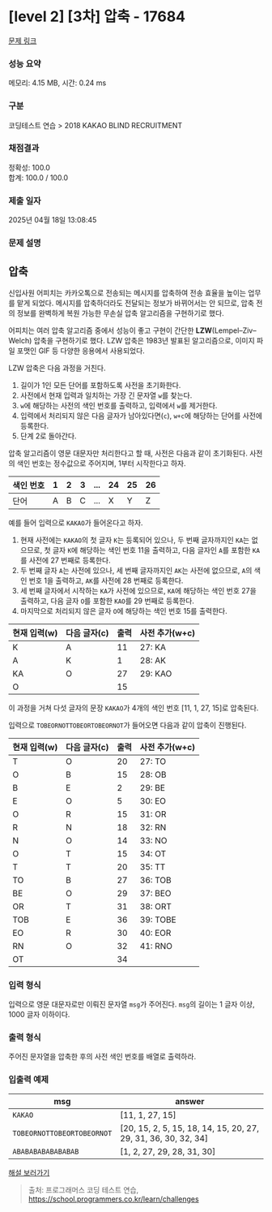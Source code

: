 # [level 2] [3차] 압축 - 17684 

[문제 링크](https://school.programmers.co.kr/learn/courses/30/lessons/17684) 

### 성능 요약

메모리: 4.15 MB, 시간: 0.24 ms

### 구분

코딩테스트 연습 > 2018 KAKAO BLIND RECRUITMENT

### 채점결과

정확성: 100.0<br/>합계: 100.0 / 100.0

### 제출 일자

2025년 04월 18일 13:08:45

### 문제 설명

<h2>압축</h2>

<p>신입사원 어피치는 카카오톡으로 전송되는 메시지를 압축하여 전송 효율을 높이는 업무를 맡게 되었다. 메시지를 압축하더라도 전달되는 정보가 바뀌어서는 안 되므로, 압축 전의 정보를 완벽하게 복원 가능한 무손실 압축 알고리즘을 구현하기로 했다.</p>

<p>어피치는 여러 압축 알고리즘 중에서 성능이 좋고 구현이 간단한 <strong>LZW</strong>(Lempel–Ziv–Welch) 압축을 구현하기로 했다. LZW 압축은 1983년 발표된 알고리즘으로, 이미지 파일 포맷인 GIF 등 다양한 응용에서 사용되었다.</p>

<p>LZW&nbsp;압축은 다음 과정을 거친다.</p>

<ol>
<li>길이가 1인 모든 단어를 포함하도록 사전을 초기화한다.</li>
<li>사전에서 현재 입력과 일치하는 가장 긴 문자열 <code>w</code>를 찾는다.</li>
<li><code>w</code>에 해당하는 사전의 색인 번호를 출력하고, 입력에서 <code>w</code>를 제거한다.</li>
<li>입력에서 처리되지 않은 다음 글자가 남아있다면(<code>c</code>), <code>w+c</code>에 해당하는 단어를 사전에 등록한다.</li>
<li>단계 2로 돌아간다.</li>
</ol>

<p>압축 알고리즘이 영문 대문자만 처리한다고 할 때, 사전은 다음과 같이 초기화된다. 사전의 색인 번호는 정수값으로 주어지며, 1부터 시작한다고 하자.</p>
<table class="table">
        <thead><tr>
<th>색인 번호</th>
<th>1</th>
<th>2</th>
<th>3</th>
<th>...</th>
<th>24</th>
<th>25</th>
<th>26</th>
</tr>
</thead>
        <tbody><tr>
<td>단어</td>
<td>A</td>
<td>B</td>
<td>C</td>
<td>...</td>
<td>X</td>
<td>Y</td>
<td>Z</td>
</tr>
</tbody>
      </table>
<p>예를 들어 입력으로 <code>KAKAO</code>가 들어온다고 하자.</p>

<ol>
<li>현재 사전에는 <code>KAKAO</code>의 첫 글자 <code>K</code>는 등록되어 있으나, 두 번째 글자까지인 <code>KA</code>는 없으므로, 첫 글자 <code>K</code>에 해당하는 색인 번호 11을 출력하고, 다음 글자인 <code>A</code>를 포함한 <code>KA</code>를 사전에 27 번째로 등록한다.</li>
<li>두 번째 글자 <code>A</code>는 사전에 있으나, 세 번째 글자까지인 <code>AK</code>는 사전에 없으므로, <code>A</code>의  색인 번호 1을 출력하고, <code>AK</code>를 사전에 28 번째로 등록한다.</li>
<li>세 번째 글자에서 시작하는 <code>KA</code>가 사전에 있으므로, <code>KA</code>에 해당하는 색인 번호 27을 출력하고, 다음 글자 <code>O</code>를 포함한 <code>KAO</code>를 29 번째로 등록한다.</li>
<li>마지막으로 처리되지 않은 글자 <code>O</code>에 해당하는 색인 번호 15를 출력한다.</li>
</ol>
<table class="table">
        <thead><tr>
<th>현재 입력(w)</th>
<th>다음 글자(c)</th>
<th>출력</th>
<th>사전 추가(w+c)</th>
</tr>
</thead>
        <tbody><tr>
<td>K</td>
<td>A</td>
<td>11</td>
<td>27: KA</td>
</tr>
<tr>
<td>A</td>
<td>K</td>
<td>1</td>
<td>28: AK</td>
</tr>
<tr>
<td>KA</td>
<td>O</td>
<td>27</td>
<td>29: KAO</td>
</tr>
<tr>
<td>O</td>
<td></td>
<td>15</td>
<td></td>
</tr>
</tbody>
      </table>
<p>이 과정을 거쳐 다섯 글자의 문장 <code>KAKAO</code>가 4개의 색인 번호 [11, 1, 27, 15]로 압축된다.</p>

<p>입력으로 <code>TOBEORNOTTOBEORTOBEORNOT</code>가 들어오면 다음과 같이 압축이 진행된다.</p>
<table class="table">
        <thead><tr>
<th>현재 입력(w)</th>
<th>다음 글자(c)</th>
<th>출력</th>
<th>사전 추가(w+c)</th>
</tr>
</thead>
        <tbody><tr>
<td>T</td>
<td>O</td>
<td>20</td>
<td>27: TO</td>
</tr>
<tr>
<td>O</td>
<td>B</td>
<td>15</td>
<td>28: OB</td>
</tr>
<tr>
<td>B</td>
<td>E</td>
<td>2</td>
<td>29: BE</td>
</tr>
<tr>
<td>E</td>
<td>O</td>
<td>5</td>
<td>30: EO</td>
</tr>
<tr>
<td>O</td>
<td>R</td>
<td>15</td>
<td>31: OR</td>
</tr>
<tr>
<td>R</td>
<td>N</td>
<td>18</td>
<td>32: RN</td>
</tr>
<tr>
<td>N</td>
<td>O</td>
<td>14</td>
<td>33: NO</td>
</tr>
<tr>
<td>O</td>
<td>T</td>
<td>15</td>
<td>34: OT</td>
</tr>
<tr>
<td>T</td>
<td>T</td>
<td>20</td>
<td>35: TT</td>
</tr>
<tr>
<td>TO</td>
<td>B</td>
<td>27</td>
<td>36: TOB</td>
</tr>
<tr>
<td>BE</td>
<td>O</td>
<td>29</td>
<td>37: BEO</td>
</tr>
<tr>
<td>OR</td>
<td>T</td>
<td>31</td>
<td>38: ORT</td>
</tr>
<tr>
<td>TOB</td>
<td>E</td>
<td>36</td>
<td>39: TOBE</td>
</tr>
<tr>
<td>EO</td>
<td>R</td>
<td>30</td>
<td>40: EOR</td>
</tr>
<tr>
<td>RN</td>
<td>O</td>
<td>32</td>
<td>41: RNO</td>
</tr>
<tr>
<td>OT</td>
<td></td>
<td>34</td>
<td></td>
</tr>
</tbody>
      </table>
<h3>입력 형식</h3>

<p>입력으로 영문 대문자로만 이뤄진 문자열 <code>msg</code>가 주어진다. <code>msg</code>의 길이는 1 글자 이상, 1000 글자 이하이다.</p>

<h3>출력 형식</h3>

<p>주어진 문자열을 압축한 후의 사전 색인 번호를 배열로 출력하라.</p>

<h3>입출력 예제</h3>
<table class="table">
        <thead><tr>
<th>msg</th>
<th>answer</th>
</tr>
</thead>
        <tbody><tr>
<td><code>KAKAO</code></td>
<td>[11, 1, 27, 15]</td>
</tr>
<tr>
<td><code>TOBEORNOTTOBEORTOBEORNOT</code></td>
<td>[20, 15, 2, 5, 15, 18, 14, 15, 20, 27, 29, 31, 36, 30, 32, 34]</td>
</tr>
<tr>
<td><code>ABABABABABABABAB</code></td>
<td>[1, 2, 27, 29, 28, 31, 30]</td>
</tr>
</tbody>
      </table>
<p><a href="http://tech.kakao.com/2017/11/14/kakao-blind-recruitment-round-3/" target="_blank" rel="noopener">해설 보러가기</a></p>


> 출처: 프로그래머스 코딩 테스트 연습, https://school.programmers.co.kr/learn/challenges